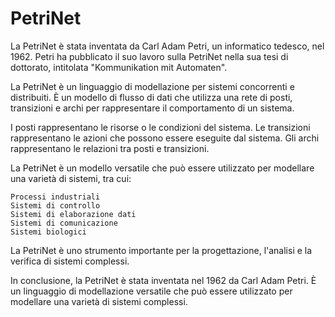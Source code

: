 # PetriNet

La PetriNet è stata inventata da Carl Adam Petri, un informatico tedesco, nel 1962. Petri ha pubblicato il suo lavoro sulla PetriNet nella sua tesi di dottorato, intitolata "Kommunikation mit Automaten".

La PetriNet è un linguaggio di modellazione per sistemi concorrenti e distribuiti. È un modello di flusso di dati che utilizza una rete di posti, transizioni e archi per rappresentare il comportamento di un sistema.

I posti rappresentano le risorse o le condizioni del sistema. Le transizioni rappresentano le azioni che possono essere eseguite dal sistema. Gli archi rappresentano le relazioni tra posti e transizioni.

La PetriNet è un modello versatile che può essere utilizzato per modellare una varietà di sistemi, tra cui:

    Processi industriali
    Sistemi di controllo
    Sistemi di elaborazione dati
    Sistemi di comunicazione
    Sistemi biologici

La PetriNet è uno strumento importante per la progettazione, l'analisi e la verifica di sistemi complessi.

In conclusione, la PetriNet è stata inventata nel 1962 da Carl Adam Petri. È un linguaggio di modellazione versatile che può essere utilizzato per modellare una varietà di sistemi complessi.